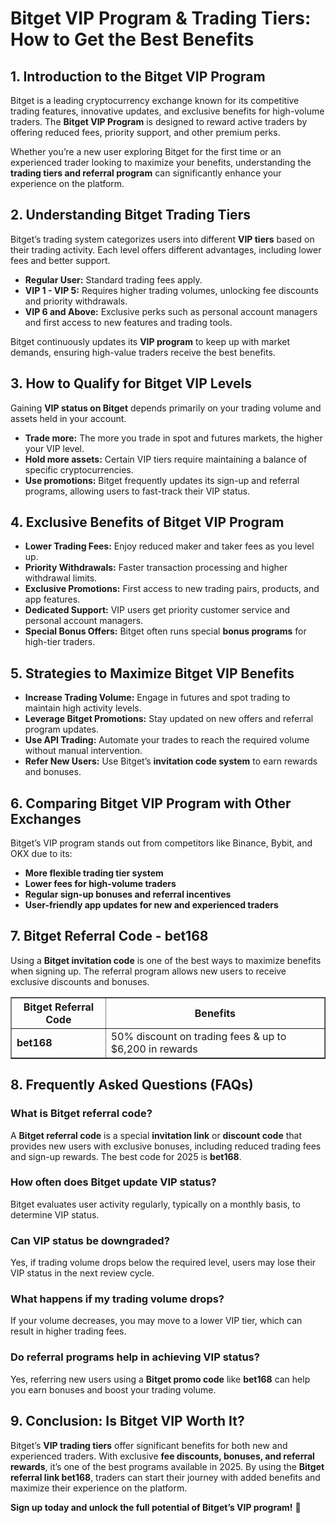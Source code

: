 <h1>Bitget VIP Program & Trading Tiers: How to Get the Best Benefits</h1>
<h2>1. Introduction to the Bitget VIP Program</h2>
<p>Bitget is a leading cryptocurrency exchange known for its competitive trading features, innovative updates, and exclusive benefits for high-volume traders. The <strong>Bitget VIP Program</strong> is designed to reward active traders by offering reduced fees, priority support, and other premium perks.</p>
<p>Whether you’re a new user exploring Bitget for the first time or an experienced trader looking to maximize your benefits, understanding the <strong>trading tiers and referral program</strong> can significantly enhance your experience on the platform.</p>

<h2>2. Understanding Bitget Trading Tiers</h2>
<p>Bitget’s trading system categorizes users into different <strong>VIP tiers</strong> based on their trading activity. Each level offers different advantages, including lower fees and better support.</p>
<ul>
    <li><strong>Regular User:</strong> Standard trading fees apply.</li>
    <li><strong>VIP 1 - VIP 5:</strong> Requires higher trading volumes, unlocking fee discounts and priority withdrawals.</li>
    <li><strong>VIP 6 and Above:</strong> Exclusive perks such as personal account managers and first access to new features and trading tools.</li>
</ul>
<p>Bitget continuously updates its <strong>VIP program</strong> to keep up with market demands, ensuring high-value traders receive the best benefits.</p>

<h2>3. How to Qualify for Bitget VIP Levels</h2>
<p>Gaining <strong>VIP status on Bitget</strong> depends primarily on your trading volume and assets held in your account.</p>
<ul>
    <li><strong>Trade more:</strong> The more you trade in spot and futures markets, the higher your VIP level.</li>
    <li><strong>Hold more assets:</strong> Certain VIP tiers require maintaining a balance of specific cryptocurrencies.</li>
    <li><strong>Use promotions:</strong> Bitget frequently updates its sign-up and referral programs, allowing users to fast-track their VIP status.</li>
</ul>

<h2>4. Exclusive Benefits of Bitget VIP Program</h2>
<ul>
    <li><strong>Lower Trading Fees:</strong> Enjoy reduced maker and taker fees as you level up.</li>
    <li><strong>Priority Withdrawals:</strong> Faster transaction processing and higher withdrawal limits.</li>
    <li><strong>Exclusive Promotions:</strong> First access to new trading pairs, products, and app features.</li>
    <li><strong>Dedicated Support:</strong> VIP users get priority customer service and personal account managers.</li>
    <li><strong>Special Bonus Offers:</strong> Bitget often runs special <strong>bonus programs</strong> for high-tier traders.</li>
</ul>

<h2>5. Strategies to Maximize Bitget VIP Benefits</h2>
<ul>
    <li><strong>Increase Trading Volume:</strong> Engage in futures and spot trading to maintain high activity levels.</li>
    <li><strong>Leverage Bitget Promotions:</strong> Stay updated on new offers and referral program updates.</li>
    <li><strong>Use API Trading:</strong> Automate your trades to reach the required volume without manual intervention.</li>
    <li><strong>Refer New Users:</strong> Use Bitget’s <strong>invitation code system</strong> to earn rewards and bonuses.</li>
</ul>

<h2>6. Comparing Bitget VIP Program with Other Exchanges</h2>
<p>Bitget’s VIP program stands out from competitors like Binance, Bybit, and OKX due to its:</p>
<ul>
    <li><strong>More flexible trading tier system</strong></li>
    <li><strong>Lower fees for high-volume traders</strong></li>
    <li><strong>Regular sign-up bonuses and referral incentives</strong></li>
    <li><strong>User-friendly app updates for new and experienced traders</strong></li>
</ul>

<h2>7. Bitget Referral Code - bet168</h2>
<p>Using a <strong>Bitget invitation code</strong> is one of the best ways to maximize benefits when signing up. The referral program allows new users to receive exclusive discounts and bonuses.</p>
<table border="1">
    <tr>
        <th>Bitget Referral Code</th>
        <th>Benefits</th>
    </tr>
    <tr>
        <td><strong>bet168</strong></td>
        <td>50% discount on trading fees & up to $6,200 in rewards</td>
    </tr>
</table>

<h2>8. Frequently Asked Questions (FAQs)</h2>
<h3>What is Bitget referral code?</h3>
<p>A <strong>Bitget referral code</strong> is a special <strong>invitation link</strong> or <strong>discount code</strong> that provides new users with exclusive bonuses, including reduced trading fees and sign-up rewards. The best code for 2025 is <strong>bet168</strong>.</p>

<h3>How often does Bitget update VIP status?</h3>
<p>Bitget evaluates user activity regularly, typically on a monthly basis, to determine VIP status.</p>

<h3>Can VIP status be downgraded?</h3>
<p>Yes, if trading volume drops below the required level, users may lose their VIP status in the next review cycle.</p>

<h3>What happens if my trading volume drops?</h3>
<p>If your volume decreases, you may move to a lower VIP tier, which can result in higher trading fees.</p>

<h3>Do referral programs help in achieving VIP status?</h3>
<p>Yes, referring new users using a <strong>Bitget promo code</strong> like <strong>bet168</strong> can help you earn bonuses and boost your trading volume.</p>

<h2>9. Conclusion: Is Bitget VIP Worth It?</h2>
<p>Bitget’s <strong>VIP trading tiers</strong> offer significant benefits for both new and experienced traders. With exclusive <strong>fee discounts, bonuses, and referral rewards</strong>, it’s one of the best programs available in 2025. By using the <strong>Bitget referral link bet168</strong>, traders can start their journey with added benefits and maximize their experience on the platform.</p>
<p><strong>Sign up today and unlock the full potential of Bitget’s VIP program!</strong> 🚀</p>
